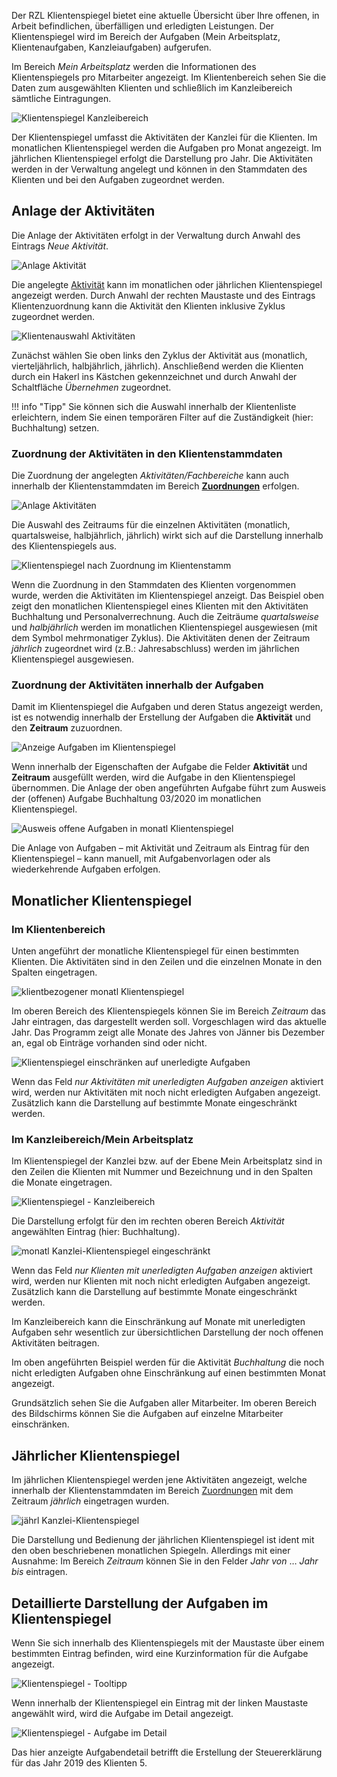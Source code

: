 Der RZL Klientenspiegel bietet eine aktuelle Übersicht über Ihre
offenen, in Arbeit befindlichen, überfälligen und erledigten Leistungen.
Der Klientenspiegel wird im Bereich der Aufgaben (Mein Arbeitsplatz,
Klientenaufgaben, Kanzleiaufgaben) aufgerufen.

Im Bereich *Mein Arbeitsplatz* werden die Informationen des
Klientenspiegels pro Mitarbeiter angezeigt. Im Klientenbereich sehen Sie
die Daten zum ausgewählten Klienten und schließlich im Kanzleibereich
sämtliche Eintragungen.

![Klientenspiegel Kanzleibereich](<img/image82.png>)

Der Klientenspiegel umfasst die Aktivitäten der Kanzlei für die
Klienten. Im monatlichen Klientenspiegel werden die Aufgaben pro Monat
angezeigt. Im jährlichen Klientenspiegel erfolgt die Darstellung pro
Jahr. Die Aktivitäten werden in der Verwaltung angelegt und können in
den Stammdaten des Klienten und bei den Aufgaben zugeordnet werden.

## Anlage der Aktivitäten

Die Anlage der Aktivitäten erfolgt in der Verwaltung durch Anwahl des
Eintrags *Neue Aktivität*.

![Anlage Aktivität](<img/image83.png>)

Die angelegte [Aktivität](../Stammdaten/Sonstige%20Stammdaten.md/#aktivitat) kann im monatlichen oder jährlichen Klientenspiegel angezeigt werden. Durch Anwahl der rechten Maustaste und des Eintrags Klientenzuordnung kann die Aktivität den Klienten inklusive Zyklus zugeordnet werden.

![Klientenauswahl Aktivitäten](<img/image84.png>)

Zunächst wählen Sie oben links den Zyklus der Aktivität aus (monatlich,
vierteljährlich, halbjährlich, jährlich). Anschließend werden die
Klienten durch ein Hakerl ins Kästchen gekennzeichnet und durch Anwahl
der Schaltfläche *Übernehmen* zugeordnet.

!!! info "Tipp"
    Sie können sich die Auswahl innerhalb der Klientenliste erleichtern, indem Sie einen temporären Filter auf die Zuständigkeit (hier: Buchhaltung) setzen.

### Zuordnung der Aktivitäten in den Klientenstammdaten

Die Zuordnung der angelegten *Aktivitäten/Fachbereiche* kann auch
innerhalb der Klientenstammdaten im Bereich [**Zuordnungen**](../Stammdaten/Klientenstammdaten/#zuordnungen) erfolgen.

![Anlage Aktivitäten](<img/image74.png>)

Die Auswahl des Zeitraums für die einzelnen Aktivitäten (monatlich,
quartalsweise, halbjährlich, jährlich) wirkt sich auf die Darstellung
innerhalb des Klientenspiegels aus.

![Klientenspiegel nach Zuordnung im Klientenstamm](<img/image85.png>)

Wenn die Zuordnung in den Stammdaten des Klienten vorgenommen wurde,
werden die Aktivitäten im Klientenspiegel anzeigt. Das Beispiel oben
zeigt den monatlichen Klientenspiegel eines Klienten mit den Aktivitäten
Buchhaltung und Personalverrechnung. Auch die Zeiträume *quartalsweise*
und *halbjährlich* werden im monatlichen Klientenspiegel ausgewiesen
(mit dem Symbol mehrmonatiger Zyklus). Die Aktivitäten denen der
Zeitraum *jährlich* zugeordnet wird (z.B.: Jahresabschluss) werden im
jährlichen Klientenspiegel ausgewiesen.

### Zuordnung der Aktivitäten innerhalb der Aufgaben

Damit im Klientenspiegel die Aufgaben und deren Status angezeigt werden, ist es notwendig innerhalb der Erstellung der Aufgaben die **Aktivität** und den **Zeitraum** zuzuordnen.

![Anzeige Aufgaben im Klientenspiegel](<img/image86.png>)

Wenn innerhalb der Eigenschaften der Aufgabe die Felder **Aktivität** und
**Zeitraum** ausgefüllt werden, wird die Aufgabe in den Klientenspiegel
übernommen. Die Anlage der oben angeführten Aufgabe führt zum Ausweis
der (offenen) Aufgabe Buchhaltung 03/2020 im monatlichen
Klientenspiegel.

![Ausweis offene Aufgaben in monatl Klientenspiegel](<img/image87.png>)

Die Anlage von Aufgaben – mit Aktivität und Zeitraum als Eintrag für den
Klientenspiegel – kann manuell, mit Aufgabenvorlagen oder als
wiederkehrende Aufgaben erfolgen.

## Monatlicher Klientenspiegel

### Im Klientenbereich

Unten angeführt der monatliche Klientenspiegel für einen bestimmten
Klienten. Die Aktivitäten sind in den Zeilen und die einzelnen Monate in
den Spalten eingetragen.

![klientbezogener monatl Klientenspiegel](<img/image85.png>)

Im oberen Bereich des Klientenspiegels können Sie im Bereich *Zeitraum*
das Jahr eintragen, das dargestellt werden soll. Vorgeschlagen wird das
aktuelle Jahr. Das Programm zeigt alle Monate des Jahres von Jänner bis
Dezember an, egal ob Einträge vorhanden sind oder nicht.

![Klientenspiegel einschränken auf unerledigte Aufgaben](<img/image88.png>)

Wenn das Feld *nur Aktivitäten mit unerledigten Aufgaben anzeigen*
aktiviert wird, werden nur Aktivitäten mit noch nicht erledigten
Aufgaben angezeigt. Zusätzlich kann die Darstellung auf bestimmte Monate
eingeschränkt werden.

### Im Kanzleibereich/Mein Arbeitsplatz

Im Klientenspiegel der Kanzlei bzw. auf der Ebene Mein Arbeitsplatz sind
in den Zeilen die Klienten mit Nummer und Bezeichnung und in den Spalten
die Monate eingetragen.

![Klientenspiegel - Kanzleibereich](<img/image89.png>)

Die Darstellung erfolgt für den im rechten oberen Bereich *Aktivität*
angewählten Eintrag (hier: Buchhaltung).

![monatl Kanzlei-Klientenspiegel eingeschränkt](<img/image90.png>)

Wenn das Feld *nur Klienten mit unerledigten Aufgaben anzeigen*
aktiviert wird, werden nur Klienten mit noch nicht erledigten Aufgaben
angezeigt. Zusätzlich kann die Darstellung auf bestimmte Monate
eingeschränkt werden.

Im Kanzleibereich kann die Einschränkung auf Monate mit unerledigten
Aufgaben sehr wesentlich zur übersichtlichen Darstellung der noch
offenen Aktivitäten beitragen.

Im oben angeführten Beispiel werden für die Aktivität *Buchhaltung* die
noch nicht erledigten Aufgaben ohne Einschränkung auf einen bestimmten
Monat angezeigt.

Grundsätzlich sehen Sie die Aufgaben aller Mitarbeiter. Im oberen
Bereich des Bildschirms können Sie die Aufgaben auf einzelne Mitarbeiter
einschränken.

## Jährlicher Klientenspiegel

Im jährlichen Klientenspiegel werden jene Aktivitäten angezeigt, welche innerhalb der Klientenstammdaten im Bereich [Zuordnungen](../Stammdaten/Klientenstammdaten.md/#zuordnungen) mit dem Zeitraum *jährlich* eingetragen wurden.

![jährl Kanzlei-Klientenspiegel](<img/image91.png>)

Die Darstellung und Bedienung der jährlichen Klientenspiegel ist ident
mit den oben beschriebenen monatlichen Spiegeln. Allerdings mit einer Ausnahme: Im Bereich *Zeitraum* können Sie in den Felder *Jahr von* …
*Jahr bis* eintragen.

## Detaillierte Darstellung der Aufgaben im Klientenspiegel

Wenn Sie sich innerhalb des Klientenspiegels mit der Maustaste über
einem bestimmten Eintrag befinden, wird eine Kurzinformation für die
Aufgabe angezeigt.

![Klientenspiegel - Tooltipp](<img/image92.png>)

Wenn innerhalb der Klientenspiegel ein Eintrag mit der linken Maustaste
angewählt wird, wird die Aufgabe im Detail angezeigt.

![Klientenspiegel - Aufgabe im Detail](<img/image93.png>)

Das hier anzeigte Aufgabendetail betrifft die Erstellung der
Steuererklärung für das Jahr 2019 des Klienten 5.